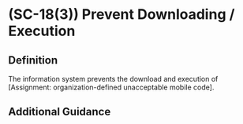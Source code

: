 
# (SC-18(3)) Prevent Downloading / Execution

## Definition

The information system prevents the download and execution of [Assignment: organization-defined unacceptable mobile code].

## Additional Guidance


